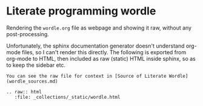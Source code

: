 # Literate programming wordle

Rendering the `wordle.org` file as webpage and showing it raw, without any
post-processing.

Unfortunately, the sphinx documentation generator doesn't understand org-mode
files, so I can't render this directly. The following is exported from org-mode
to HTML, then included as raw (static) HTML inside sphinx, so as to keep the
sidebar etc.


```{note}
You can see the raw file for context in [Source of Literate Wordle](wordle_sources.md)
```

```{eval-rst}
.. raw:: html
   :file: _collections/_static/wordle.html
```

